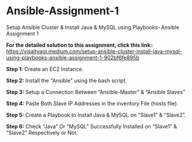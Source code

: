 # Ansible-Assignment-1
Setup Ansible Cluster &amp; Install Java &amp; MySQL using Playbooks - Ansible Assignment 1

**For the detailed solution to this assignment, click this link:**: https://visaltyagi.medium.com/setup-ansible-cluster-install-java-mysql-using-playbooks-ansible-assignment-1-902bf6fe895b

**Step 1:** Create an EC2 Instance.

**Step 2:** Install the "Ansible" using the bash script.

**Step 3:** Setup a Connection Between “Ansible-Master” & “Ansible Slaves” 

**Step 4:** Paste Both Slave IP Addresses in the inventory File (hosts file).

**Step 5:** Create a Playbook to Install Java & MySQL on “Slave1” & “Slave2”.

**Step 6:** Check “Java” Or “MySQL” Successfully Installed on “Slave1” & “Slave2” Respectively or Not.
